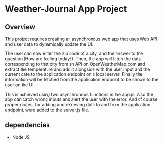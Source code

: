 # Weather-Journal App Project

## Overview
This project requires creating an asynchronous web app that uses Web API and user data to dynamically update the UI.

The user can now enter the zip code of a city, and the answer to the question (How are feeling today?). Then, the app will fetch the data corresponding to that city from an API on OpenWeatherMap.com and extract the temperature and add it alongside with the user input and the current date to the application endpoint on a local server.
Finally the information will be fetched from the application endpoint to be shown to the user on the UI.

This is achieved using two asynchronous functions in the app.js. Also the app can catch wrong inputs and alert the user with the error. And of course proper routes, for adding and retrieving data to and from the application endpoint, were added to the server.js file.


## dependencies
- Node JS
